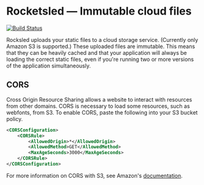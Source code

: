 # Rocketsled — Immutable cloud files

[![Build Status](https://travis-ci.org/luhn/rocketsled.svg?branch=master)](https://travis-ci.org/luhn/rocketsled)

Rocksled uploads your static files to a cloud storage service.  (Currently only
Amazon S3 is supported.)  These uploaded files are immutable.  This means that
they can be heavily cached and that your application will always be loading the
correct static files, even if you're running two or more versions of the
application simultaneously.

## CORS

Cross Origin Resource Sharing allows a website to interact with resources from
other domains.  CORS is necessary to load some resources, such as webfonts,
from S3.  To enable CORS, paste the following into your S3 bucket policy.

```xml
<CORSConfiguration>
    <CORSRule>
        <AllowedOrigin>*</AllowedOrigin>
        <AllowedMethod>GET</AllowedMethod>
        <MaxAgeSeconds>3000</MaxAgeSeconds>
    </CORSRule>
</CORSConfiguration>
```

For more information on CORS with S3, see Amazon's
[documentation](http://docs.aws.amazon.com/AmazonS3/latest/dev/cors.html).
